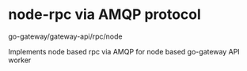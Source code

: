 # node-rpc via AMQP protocol
go-gateway/gateway-api/rpc/node

Implements node based rpc via AMQP for node based go-gateway API worker
